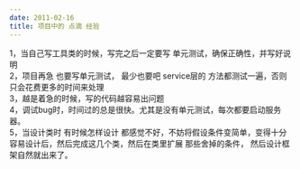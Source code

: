 ```yaml
---
date: 2011-02-16
title: 项目中的 点滴 经验
---
```



1，当自己写工具类的时候，写完之后一定要写 单元测试，确保正确性，并写好说明 <br />2，项目再急 也要写单元测试， 最少也要吧 service层的 方法都测试一遍，否则只会花费更多的时间来处理 <br />3，越是着急的时候，写的代码越容易出问题 <br />4，调试bug时，时间过的总是很快。尤其是没有单元测试，每次都要启动服务器。 <br />5，当设计类时 有时候怎样设计 都感觉不好，不妨将假设条件变简单，变得十分容易设计后，然后完成这几个类，然后在类里扩展 那些舍掉的条件， 然后设计框架自然就出来了。